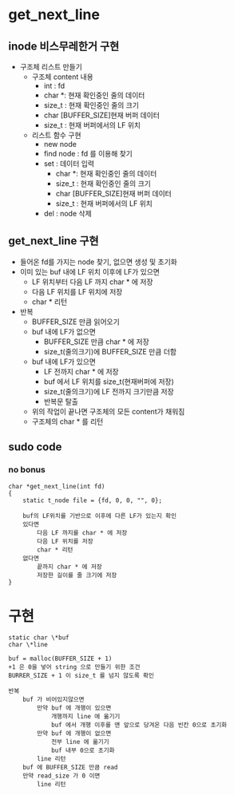 # get_next_line

## inode 비스무레한거 구현

- 구조체 리스트 만들기
    - 구조체 content 내용
        - int : fd
        - char *: 현재 확인중인 줄의 데이터
        - size_t : 현재 확인중인 줄의 크기
        - char [BUFFER_SIZE]현재 버퍼 데이터
        - size_t : 현재 버퍼에서의 LF 위치
    - 리스트 함수 구현
        - new node
        - find node : fd 를 이용해 찾기
        - set : 데이터 입력
            - char *: 현재 확인중인 줄의 데이터
            - size_t : 현재 확인중인 줄의 크기
            - char [BUFFER_SIZE]현재 버퍼 데이터
            - size_t : 현재 버퍼에서의 LF 위치
        - del : node 삭제

## get_next_line 구현

- 들어온 fd를 가지는 node 찾기, 없으면 생성 및 초기화
- 이미 있는 buf 내에 LF 위치 이후에 LF가 있으면
    - LF 위치부터 다음 LF 까지 char * 에 저장
    - 다음 LF 위치를 LF 위치에 저장
    - char * 리턴
- 반복
    - BUFFER_SIZE 만큼 읽어오기
    - buf 내에 LF가 없으면
        - BUFFER_SIZE 만큼 char * 에 저장
        - size_t(줄의크기)에 BUFFER_SIZE 만큼 더함
    - buf 내에 LF가 있으면
        - LF 전까지 char * 에 저장
        - buf 에서 LF 위치를 size_t(현재버퍼에 저장)
        - size_t(줄의크기)에 LF 전까지 크기만큼 저장
        - 반복문 탈출
    - 위의 작업이 끝나면 구조체의 모든 content가 채워짐
    - 구조체의 char * 를 리턴

## sudo code

### no bonus

```
char *get_next_line(int fd)
{
    static t_node file = {fd, 0, 0, "", 0};

    buf의 LF위치를 기반으로 이후에 다른 LF가 있는지 확인
    있다면
        다음 LF 까지를 char * 에 저장
        다음 LF 위치를 저장
        char * 리턴
    없다면
        끝까지 char * 에 저장
        저장한 길이를 줄 크기에 저장
}
```

# 구현

```
static char \*buf
char \*line

buf = malloc(BUFFER_SIZE + 1)
+1 은 0을 넣어 string 으로 만들기 위한 조건
BURRER_SIZE + 1 이 size_t 를 넘지 않도록 확인

반복
    buf 가 비어있지않으면
        만약 buf 에 개행이 있으면
            개행까지 line 에 옮기기
            buf 에서 개행 이후를 맨 앞으로 당겨온 다음 빈칸 0으로 초기화
        만약 buf 에 개행이 없으면
            전부 line 에 옮기기
            buf 내부 0으로 초기화
        line 리턴
    buf 에 BUFFER_SIZE 만큼 read
    만약 read_size 가 0 이면
        line 리턴
```